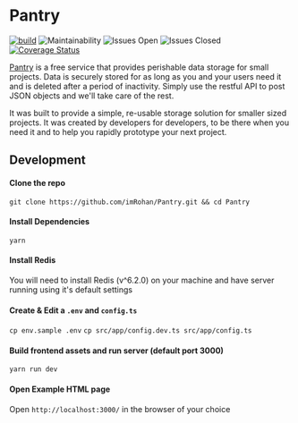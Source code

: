 # Pantry
[![build](https://github.com/imRohan/Pantry/actions/workflows/continuous_integration.yml/badge.svg)](https://github.com/imRohan/Pantry/actions/workflows/continuous_integration.yml)
![Maintainability](https://api.codeclimate.com/v1/badges/8f1460270ced1f60744c/maintainability)
![Issues Open](https://img.shields.io/github/issues/imrohan/Pantry?&logo=github)
![Issues Closed](https://img.shields.io/github/issues-closed-raw/imrohan/pantry?color=green&logo=github)
[![Coverage Status](https://coveralls.io/repos/github/imRohan/Pantry/badge.svg?branch=master)](https://coveralls.io/github/imRohan/Pantry?branch=master)

[Pantry](https://getpantry.cloud/) is a free service that provides perishable data storage for small projects. Data is securely stored for as long as you and your users need it and is deleted after a period of inactivity. Simply use the restful API to post JSON objects and we'll take care of the rest.

It was built to provide a simple, re-usable storage solution for smaller sized projects. It was created by developers for developers, to be there when you need it and to help you rapidly prototype your next project.

## Development

#### Clone the repo
`git clone https://github.com/imRohan/Pantry.git && cd Pantry`

#### Install Dependencies
`yarn`

#### Install Redis
You will need to install Redis (v^6.2.0) on your machine and have server running
using it's default settings

#### Create & Edit a `.env` and `config.ts`
`cp env.sample .env`
`cp src/app/config.dev.ts src/app/config.ts`

#### Build frontend assets and run server (default port 3000)

`yarn run dev`

#### Open Example HTML page

Open `http://localhost:3000/` in the browser of your choice
